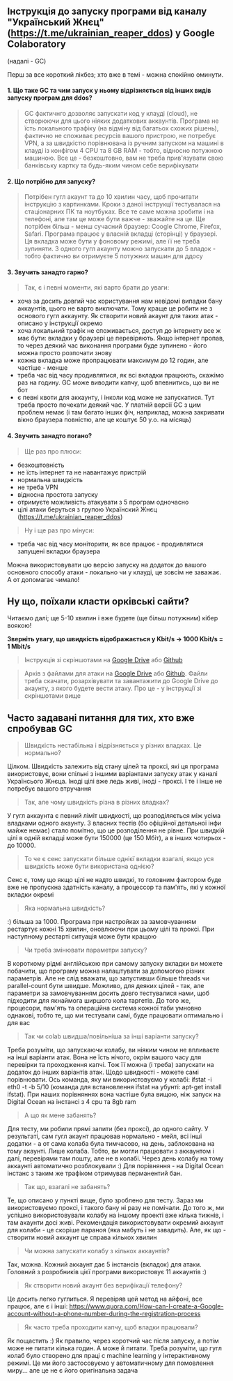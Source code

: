 ## Інструкція до запуску програми від каналу "Український Жнєц" (https://t.me/ukrainian_reaper_ddos) у Google Colaboratory
(надалі - GC)

Перш за все короткий лікбез; хто вже в темі - можна спокійно оминути.

#### 1. Що таке GC та чим запуск у ньому відрізняється від інших видів запуску програм для ddos?
> GC фактичнго дозволяє запускати код у клауді (cloud), не створюючи для цього ніяких додаткових аккаунтів. Програма не їсть локального трафіку (на відміну від багатьох схожих рішень), фактично не споживає ресурсів вашого пристрою, не потребує VPN, а за швидкістю порівнювана із ручним запуском на машині в клауді із конфігом 4 CPU та 8 GB RAM - тобто, відносно потужною машиною. Все це - безкоштовно, вам не треба прив'язувати свою банківську картку та будь-яким чином себе верифікувати

#### 2. Що потрібно для запуску? 
> Потрібен гугл акаунт та до 10 хвилин часу, щоб прочитати інструкцію з картинками. Кроки з даної інструкції тестувалася на стаціонарних ПК та ноутбуках. Все те саме можна зробити і на телефоні, але там це може бути важче - зважайте на це. Ще потрібен більш - менш сучасний браузер: Coogle Chrome, Firefox, Safari. Програма працює у власній вкладці (сторінці) у браузері. Ця вкладка може бути у фоновому режимі, але її не треба зупиняти. З одного гугл акаунту можно запускати до 5 владок - тобто фактично ви отримуєте 5 потужних машин для ддосу

#### 3. Звучить занадто гарно?
> Так, є і певні моменти, які варто брати до уваги:
- хоча за досить довгий час користування нам невідомі випадки бану аккаунтів, цього не варто виключати. Тому краще це робити не з основого гугл аккаунту. Як створити новий акаунт для таких атак - описано у інструкції окремо
- хоча локальний трафік не споживається, доступ до інтернету все ж має бути: вкладки у браузері це перевіряють. Якщо інтернет пропав, то через деякий час виконання програми буде зупинено - його можна просто розпочати знову
- кожна вкладка може пропрацювати максимум до 12 годин, але частіше - менше
- треба час від часу продивлятися, як всі вкладки працюють, скажімо раз на годину. GC може виводити капчу, щоб впевнитись, що ви не бот
- є певні квоти для аккаунту, і інколи код може не запускатися. Тут треба просто почекати деякий час. У платній версії GC з цим проблем немає (і там багато інших фіч, наприклад, можна закривати вікно браузера повністю, але це коштує 50 у.о. на місяць)

#### 4. Звучить занадто погано?
> Ще раз про плюси:
- безкоштовність
- не їсть інтернет та не навантажує пристрій
- нормальна швидкість
- не треба VPN
- відносна простота запуску
- отримуєте можливість атакувати з 5 програм одночасно
- цілі атаки беруться з групою Українский Жнєц (https://t.me/ukrainian_reaper_ddos)
> Ну і ще раз про мінуси:
- треба час від часу моніторити, як все працює - продивлятися запущені вкладки браузера

Можна використовувати цю версію запуску на додаток до вашого основного способу атаки - локально чи у клауді, це зовсім не заважає. А от допомагає чимало!

## Ну що, поїхали класти орківські сайти?

Читаємо далі; ще 5-10 хвилин і вже будете (ще більш потужним) кібер воякою!

**Зверніть увагу, що швидкість відображається у Kbit/s -> 1000 Kbit/s = 1 Mbit/s**

> Інструкція зі скріншотами на [Google Drive](https://drive.google.com/file/d/1-5gtWBSodbvnTtEoUeMfpF3g8aWC6CNj/view?usp=sharing) або [Github](https://github.com/white-sagittarius/auto_mhddos/blob/main/howto-pics.pdf)

> Архів з файлами для атаки на [Google Drive](https://drive.google.com/file/d/1Djsrv17XHaGeuRiS6l59aT3__X_7oXpn/view?usp=sharing) або [Github](https://github.com/white-sagittarius/auto_mhddos/blob/main/unzip-and-upload-to-google-drive.zip). Файли треба скачати, розархівувати та завантажити до Google Drive до акаунту, з якого будете вести атаку. Про це - у інструкції зі скріншотами вище
> 
## Часто задавані питання для тих, хто вже спробував GC
> Швидкість нестабільна і відрізняється у різних владках. Це нормально?

Цілком. Швидкість залежить від стану цілей та проксі, які ця програма використовує, вони спільні з іншими варіантами запуску атак у каналі Українсього Жнєца. Іноді цілі вже ледь живі, іноді - проксі. І те і інше не потребує вашого втручання

>Так, але чому швидкість різна в різних владках?

У гугл аккаунта є певний ліміт швидкості, що розподіляється між усіма владками одного акаунту. З власних тестів (бо офіційної детальної інфи майже немає) стало помітно, що це розподілення не рівне. При швидкій цілі в одній вкладці може бути 150000 (це 150 Мбіт), а в інших чотирьох - до 10000.

> То че є сенс запускати більше однієї вкладки взагалі, якщо уся швидкість може бути використана однією? 

Сенс є, тому що якщо цілі не надто швидкі, то головним фактором буде вже не пропускна здатність каналу, а процессор та пам'ять, які у кожної вкладки окремі

> Яка нормальна швидкість?

:) більша за 1000. Програма при настройках за замовчуванням рестартує кожні 15 хвилин, оновлюючи при цьому цілі та проксі. При наступному рестарті ситуація може бути кращою

> Чи треба змінювати параметри запуску?

В короткому рідмі англійською при самому запуску вкладки ви можете побачити, що програму можна налаштувати за допомогою різних параметрів. Але не слід вважати, що запустивши більше threads чи parallel-count бути швидше. Можливо, для деяких цілей - так, але параметри за замовчуванням досить довго тестувалися нами, щоб підходити для якнаймога ширшого кола таргетів. До того же, процесори, пам'ять та операційна система кожної таби умновно однакові, тобто те, що ми тестували самі, буде працювати оптимально і для вас

> Так чи colab швидша/повільніша за інші варіанти запуску?

Треба розуміти, що запускаючи колабу, ви ніяким чином не впливаєте на інші варіанти атак. Вона не їсть нічого, окрім вашого часу для перевірки та проходження капчі. Тож її можна (і треба) запускати на додаток до інших варіантів атак. Щодо швидкості - можете самі порівнювати. Ось команда, яку ми використовуємо у колабі: ifstat -i eth0 -t -b 5/10 (команда для встановлення ifstat на убунті: apt-get install ifstat). При наших порівняннях вона частіше була вищою, ніж запуск на Digital Ocean на інстансі з 4 cpu та 8gb ram

> А що як мене забанять?

Для тесту, ми робили прямі запити (без проксі), до одного сайту. У результаті, сам гугл акаунт працював нормально - мейл, всі інші додатки - а от сама колаба була тимчасово, на день, заблокована на тому акаунті. Лише колаба. Тобто, ви могли працювати з аккаунтом і далі, перевірями там пошту, але не в колабі. Через день колабу на тому аккаунті автоматично розблокували :) Для порівняння - на Digital Ocean інстанс з таким же трафіком отримував перманентий бан.

> Так що, взагалі не забанять?

Те, що описано у пункті вище, було зроблено для тесту. Зараз ми використовуємо проксі, і такого бану ні разу не помічали. До того ж, ми успішно використовували колабу на іншому проекті вже кілька тижнів, і там акаунти досі живі. Рекомендація використовувати окремий аккаунт для колаби - це скоріше параноя (яка мабуть і не завадить). Але, як що - створити новий аккаунт це справа кількох хвилин

> Чи можна запускати колабу з кількох аккаунтів?

Так, можна. Кожний аккаунт дає 5 інстансів (вкладок) для атаки. Головний з розробників цієї програми використовує 11 аккаунтів :) 

> Як створити новий акаунт без верифікації телефону?
 
Це досить легко гуглиться. Я перевіряв цей метод на айфоні, все працює, але є і інші: https://www.quora.com/How-can-I-create-a-Google-account-without-a-phone-number-during-the-registration-process

> Як часто треба проходити капчу, щоб владки працювали?

Як пощастить :) Як правило, через коротчий час після запуску, а потім може не питати кілька годин. А може й питати. Треба розуміти, що гугл колаб було створено для праці с machine learning у інтерактивному режимі. Це ми його застосовуємо у автоматичному для помовлення миру... але це не є його оригінальна задача


